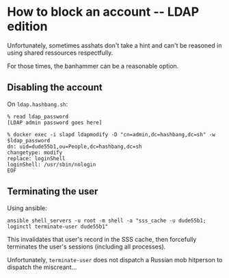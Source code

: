 # How to block an account -- LDAP edition

Unfortunately, sometimes asshats don't take a hint and can't
be reasoned in using shared ressources respectfully.

For those times, the banhammer can be a reasonable option.


## Disabling the account

On `ldap.hashbang.sh`:

	% read ldap_password
	[LDAP admin password goes here]
	
	% docker exec -i slapd ldapmodify -D "cn=admin,dc=hashbang,dc=sh" -w $ldap_password
	dn: uid=dude55b1,ou=People,dc=hashbang,dc=sh
	changetype: modify
	replace: loginShell
	loginShell: /usr/sbin/nologin
	EOF


## Terminating the user

Using ansible:

	ansible shell_servers -u root -m shell -a "sss_cache -u dude55b1; loginctl terminate-user dude55b1"

This invalidates that user's record in the SSS cache, then forcefully
terminates the user's sessions (including all processes).

Unfortunately, `terminate-user` does not dispatch a Russian mob
hitperson to dispatch the miscreant...
